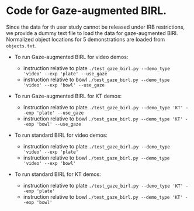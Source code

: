 # Code for Gaze-augmented BIRL.

Since the data for th user study cannot be released under IRB restrictions, we provide a dummy text file to load the data for gaze-augmented BIRl. Normalized object locations for 5 demonstrations are loaded from `objects.txt`. 

- To run Gaze-augmented BIRL for video demos:

	* instruction relative to plate   ```./test_gaze_birl.py --demo_type 'video' --exp 'plate' --use_gaze ```
	* instruction relative to bowl	```./test_gaze_birl.py --demo_type 'video' --exp 'bowl' --use_gaze ```

- To run Gaze-augmented BIRL for KT demos:

	* instruction relative to plate   ```./test_gaze_birl.py --demo_type 'KT' --exp 'plate' --use_gaze ```
	* instruction relative to bowl	```./test_gaze_birl.py --demo_type 'KT' --exp 'bowl' --use_gaze ```

- To run standard BIRL for video demos:

	* instruction relative to plate   ```./test_gaze_birl.py --demo_type 'video' --exp 'plate'  ```
	* instruction relative to bowl	```./test_gaze_birl.py --demo_type 'video' --exp 'bowl'  ```

- To run standard BIRL for KT demos:

	* instruction relative to plate   ```./test_gaze_birl.py --demo_type 'KT' --exp 'plate'  ```
	* instruction relative to bowl	```./test_gaze_birl.py --demo_type 'KT' --exp 'bowl'  ```
